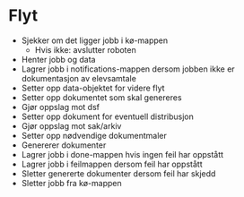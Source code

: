 # Flyt

- Sjekker om det ligger jobb i kø-mappen
    - Hvis ikke: avslutter roboten
- Henter jobb og data
- Lagrer jobb i notifications-mappen dersom jobben ikke er dokumentasjon av elevsamtale
- Setter opp data-objektet for videre flyt
- Setter opp dokumentet som skal genereres
- Gjør oppslag mot dsf
- Setter opp dokument for eventuell distribusjon
- Gjør oppslag mot sak/arkiv
- Setter opp nødvendige dokumentmaler
- Genererer dokumenter
- Lagrer jobb i done-mappen hvis ingen feil har oppstått
- Lagrer jobb i feilmappen dersom feil har oppstått
- Sletter genererte dokumenter dersom feil har skjedd
- Sletter jobb fra kø-mappen
